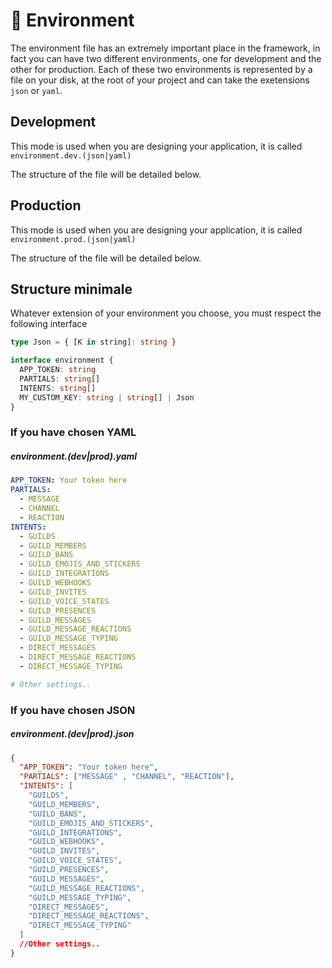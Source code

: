 # 🌲 Environment

The environment file has an extremely important place in the framework, in fact you can have two different environments, one for development and the other for production.
Each of these two environments is represented by a file on your disk, at the root of your project and can take the exetensions `json` or `yaml`.

## Development
This mode is used when you are designing your application, it is called `environment.dev.(json|yaml)`

The structure of the file will be detailed below.

## Production
This mode is used when you are designing your application, it is called `environment.prod.(json|yaml)`

The structure of the file will be detailed below.

## Structure minimale
Whatever extension of your environment you choose, you must respect the following interface
```ts
type Json = { [K in string]: string }

interface environment {
  APP_TOKEN: string
  PARTIALS: string[]
  INTENTS: string[]
  MY_CUSTOM_KEY: string | string[] | Json
}
```

### If you have chosen YAML
##### environment.(dev|prod).yaml
```yaml
APP_TOKEN: Your token here
PARTIALS:
  - MESSAGE
  - CHANNEL
  - REACTION
INTENTS:
  - GUILDS
  - GUILD_MEMBERS
  - GUILD_BANS
  - GUILD_EMOJIS_AND_STICKERS
  - GUILD_INTEGRATIONS
  - GUILD_WEBHOOKS
  - GUILD_INVITES
  - GUILD_VOICE_STATES
  - GUILD_PRESENCES
  - GUILD_MESSAGES
  - GUILD_MESSAGE_REACTIONS
  - GUILD_MESSAGE_TYPING
  - DIRECT_MESSAGES
  - DIRECT_MESSAGE_REACTIONS
  - DIRECT_MESSAGE_TYPING

# Other settings..
```

### If you have chosen JSON
##### environment.(dev|prod).json
```json
{
  "APP_TOKEN": "Your token here",
  "PARTIALS": ["MESSAGE" , "CHANNEL", "REACTION"],
  "INTENTS": [
    "GUILDS",
    "GUILD_MEMBERS",
    "GUILD_BANS",
    "GUILD_EMOJIS_AND_STICKERS",
    "GUILD_INTEGRATIONS",
    "GUILD_WEBHOOKS",
    "GUILD_INVITES",
    "GUILD_VOICE_STATES",
    "GUILD_PRESENCES",
    "GUILD_MESSAGES",
    "GUILD_MESSAGE_REACTIONS",
    "GUILD_MESSAGE_TYPING",
    "DIRECT_MESSAGES",
    "DIRECT_MESSAGE_REACTIONS",
    "DIRECT_MESSAGE_TYPING"
  ]
  //Other settings..
}
```